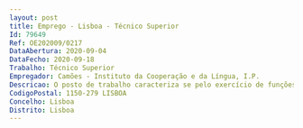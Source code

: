 ```yaml
--- 
layout: post
title: Emprego - Lisboa - Técnico Superior
Id: 79649
Ref: OE202009/0217
DataAbertura: 2020-09-04
DataFecho: 2020-09-18
Trabalho: Técnico Superior
Empregador: Camões - Instituto da Cooperação e da Língua, I.P.
Descricao: O posto de trabalho caracteriza se pelo exercício de funções inerentes à carreirae categoria geral de técnico superior, com grau de complexidade 3, de acordocom o constante no anexo à LTFP, no Gabinete de Avaliação e Auditoria, designadamente Assegurar o desenvolvimento das atividades de auditoria, interna e externa, promovendo o controlo da gestão e da legalidade e regularidade dos atos praticados pelo Camões, I. P., bem como fomentar e monitorizar a implementação de medidas e recomendações, com vista a apoiar a tomada de decisão do Conselho Diretivo do Camões, I. P. Promover, individualmente ou em grupo, a realização de auditorias internas aos serviços do Camões, I. P., e externas, de acordo com o Plano de Auditorias, observando standards e normas vigentes, no contexto das especificidades da missão do Camões, I. P. Acompanhar as auditorias externas realizadas pelos órgãos de supervisão, nomeadamente Tribunal de Contas e Inspeção sectorial Supervisionar o sistema de controlo interno, nomeadamente, a verificação da aplicação dos procedimentos de controlo interno Conduzir o processo de elaboração e reporte do Plano de Gestão do Risco, incluindo Risco de Corrupção e Infrações Conexas Rever e propor alterações aos documentos orientadores que enquadram a função de Auditoria do Camões, I. P. Participação em redes ou grupos de trabalho nacionais e internacionais com incidência em temas de Auditoria Colaborar na definição do Plano e Orçamento de Auditoria Contribuir para o desenvolvimento de uma cultura de auditoria, através de desenvolvimento de atividades formativas, seminários ou sessões de treino.
CodigoPostal: 1150-279 LISBOA
Concelho: Lisboa
Distrito: Lisboa
--- 
```

